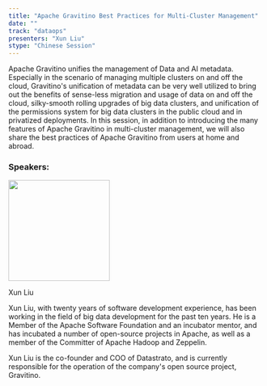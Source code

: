 ```yaml
---
title: "Apache Gravitino Best Practices for Multi-Cluster Management"
date: ""
track: "dataops"
presenters: "Xun Liu"
stype: "Chinese Session"
---
```


Apache Gravitino unifies the management of Data and AI metadata. Especially in the scenario of managing multiple clusters on and off the cloud, Gravitino's unification of metadata can be very well utilized to bring out the benefits of sense-less migration and usage of data on and off the cloud, silky-smooth rolling upgrades of big data clusters, and unification of the permissions system for big data clusters in the public cloud and in privatized deployments.
In this session, in addition to introducing the many features of Apache Gravitino in multi-cluster management, we will also share the best practices of Apache Gravitino from users at home and abroad.

### Speakers:


<img src="https://sessionize.com/image/3a57-400o400o1-HHMKT93DXTop9ZVUktXYvG.jpg" width="200" /><br/>

Xun Liu

Xun Liu, with twenty years of software development experience, has been working in the field of big data development for the past ten years. He is a Member of the Apache Software Foundation and an incubator mentor, and has incubated a number of open-source projects in Apache, as well as a member of the Committer of Apache Hadoop and Zeppelin.

Xun Liu is the co-founder and COO of Datastrato, and is currently responsible for the operation of the company's open source project, Gravitino.


